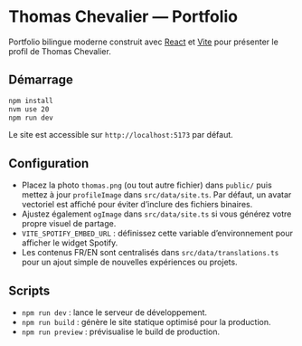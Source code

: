 # Thomas Chevalier — Portfolio

Portfolio bilingue moderne construit avec [React](https://react.dev/) et [Vite](https://vitejs.dev/) pour présenter le profil de Thomas Chevalier.

## Démarrage

```bash
npm install
nvm use 20
npm run dev
```

Le site est accessible sur `http://localhost:5173` par défaut.

## Configuration

- Placez la photo `thomas.png` (ou tout autre fichier) dans `public/` puis mettez à jour `profileImage` dans `src/data/site.ts`.
  Par défaut, un avatar vectoriel est affiché pour éviter d’inclure des fichiers binaires.
- Ajustez également `ogImage` dans `src/data/site.ts` si vous générez votre propre visuel de partage.
- `VITE_SPOTIFY_EMBED_URL` : définissez cette variable d’environnement pour afficher le widget Spotify.
- Les contenus FR/EN sont centralisés dans `src/data/translations.ts` pour un ajout simple de nouvelles expériences ou projets.

## Scripts

- `npm run dev` : lance le serveur de développement.
- `npm run build` : génère le site statique optimisé pour la production.
- `npm run preview` : prévisualise le build de production.
